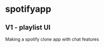 # spotifyapp
**V1 - playlist UI**
-----------------------------------------------------
Making a spotify clone app with chat features

